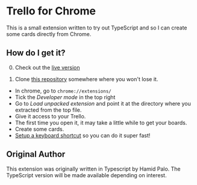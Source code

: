 # Trello for Chrome

This is a small extension written to try out TypeScript and so I can create some cards directly from Chrome.

## How do I get it?

0. Check out the [live version](https://chrome.google.com/webstore/detail/chromello-for-trello/fconmkoajclilefnnpmfkcpfbicnppkj?hl=en)

1.  Clone [this repository](https://www.dropbox.com/s/v3ery2ynylo674s/TrelloForChrome.zip) somewhere where you won't lose it.
*  In chrome, go to ``chrome://extensions/``
*  Tick the *Developer mode* in the top right
*  Go to *Load unpacked extension* and point it at the directory where you extracted from the top file.
*  Give it access to your Trello.
*  The first time you open it, it may take a little while to get your boards.
*  Create some cards.
*  [Setup a keyboard shortcut](http://googlesystem.blogspot.com/2012/08/create-keyboard-shortcuts-for-chrome.html) so you can do it super fast!

## Original Author
This extension was originally written in Typescript by Hamid Palo. The TypeScript version will be made available depending on interest.